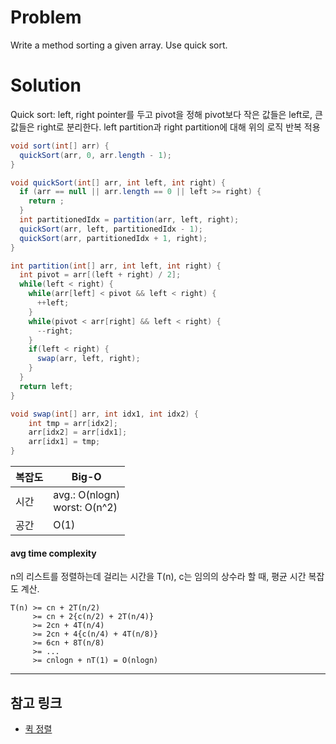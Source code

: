 # Problem
Write a method sorting a given array.
Use quick sort.


# Solution

Quick sort: left, right pointer를 두고 pivot을 정해 pivot보다 작은 값들은 left로, 큰 값들은 right로 분리한다. 
left partition과 right partition에 대해 위의 로직 반복 적용

```java
void sort(int[] arr) {
  quickSort(arr, 0, arr.length - 1);
}

void quickSort(int[] arr, int left, int right) {
  if (arr == null || arr.length == 0 || left >= right) {
    return ;
  }
  int partitionedIdx = partition(arr, left, right);
  quickSort(arr, left, partitionedIdx - 1);
  quickSort(arr, partitionedIdx + 1, right);
}

int partition(int[] arr, int left, int right) {
  int pivot = arr[(left + right) / 2];
  while(left < right) {
    while(arr[left] < pivot && left < right) {
      ++left;
    }
    while(pivot < arr[right] && left < right) {
      --right;
    }
    if(left < right) {
      swap(arr, left, right);
    }
  }
  return left;
}

void swap(int[] arr, int idx1, int idx2) {
    int tmp = arr[idx2];
    arr[idx2] = arr[idx1];
    arr[idx1] = tmp;
}
```

| 복잡도 | Big-O |
|-----|---------|
| 시간 | avg.: O(nlogn)<br/>worst: O(n^2) |
| 공간 | O(1) |

#### avg time complexity
n의 리스트를 정렬하는데 걸리는 시간을 T(n), c는 임의의 상수라 할 때, 평균 시간 복잡도 계산.
```
T(n) >= cn + 2T(n/2)
     >= cn + 2{c(n/2) + 2T(n/4)}
     >= 2cn + 4T(n/4)
     >= 2cn + 4{c(n/4) + 4T(n/8)}
     >= 6cn + 8T(n/8)
     >= ...
     >= cnlogn + nT(1) = O(nlogn)
```
<hr/>

## 참고 링크
- [퀵 정렬](https://ko.wikipedia.org/wiki/%ED%80%B5_%EC%A0%95%EB%A0%AC)

